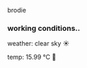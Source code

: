 brodie

<!--weather_start-->
### working conditions..

weather: clear sky ☀️

temp: 15.99 °C 👕

<!--weather_end-->
